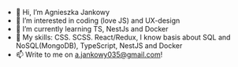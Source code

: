- 👋 Hi, I’m Agnieszka Jankowy
- 👀 I’m interested in coding (love JS) and UX-design
- 🌱 I’m currently learning TS, NestJs and Docker
- 💞️ My skills: CSS. SCSS. React/Redux, I know basis about SQL and NoSQL(MongoDB), TypeScript, NestJS and Docker
- 📫 Write to me on a.jankowy035@gmail.com!

<!---
 Repositories:
SHOP-API-react-redux - shows my skills in redux,
server-start- is a short code in express, using some Docker, modularity and middlewares
To-Do-List - React & Scss
--->
